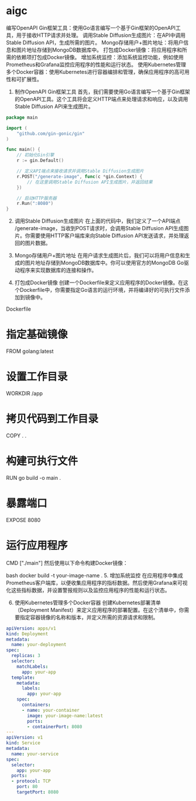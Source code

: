 # aigc
编写OpenAPI Gin框架工具：使用Go语言编写一个基于Gin框架的OpenAPI工具，用于接收HTTP请求并处理。 调用Stable Diffusion生成图片：在API中调用Stable Diffusion API，生成所需的图片。 Mongo存储用户+图片地址：将用户信息和图片地址存储到MongoDB数据库中。 打包成Docker镜像：将应用程序和所需的依赖项打包成Docker镜像。 增加系统监控：添加系统监控功能，例如使用Prometheus和Grafana监控应用程序的性能和运行状态。 使用Kubernetes管理多个Docker容器：使用Kubernetes进行容器编排和管理，确保应用程序的高可用性和可扩展性。
1. 制作OpenAPI Gin框架工具
首先，我们需要使用Go语言编写一个基于Gin框架的OpenAPI工具。这个工具将会定义HTTP端点来处理请求和响应，以及调用Stable Diffusion API来生成图片。


```go
package main

import (
    "github.com/gin-gonic/gin"
)

func main() {
    // 初始化Gin引擎
    r := gin.Default()

    // 定义API端点来接收请求并调用Stable Diffusion生成图片
    r.POST("/generate-image", func(c *gin.Context) {
        // 在这里调用Stable Diffusion API生成图片，并返回结果
    })

    // 启动HTTP服务器
    r.Run(":8080")
}
```
2. 调用Stable Diffusion生成图片
在上面的代码中，我们定义了一个API端点 /generate-image，当收到POST请求时，会调用Stable Diffusion API生成图片。你需要使用HTTP客户端库来向Stable Diffusion API发送请求，并处理返回的图片数据。

3. Mongo存储用户+图片地址
在用户请求生成图片后，我们可以将用户信息和生成的图片地址存储到MongoDB数据库中。你可以使用官方的MongoDB Go驱动程序来实现数据库的连接和操作。

4. 打包成Docker镜像
创建一个Dockerfile来定义应用程序的Docker镜像。在这个Dockerfile中，你需要指定Go语言的运行环境，并将编译好的可执行文件添加到镜像中。

Dockerfile
# 指定基础镜像
FROM golang:latest

# 设置工作目录
WORKDIR /app

# 拷贝代码到工作目录
COPY . .

# 构建可执行文件
RUN go build -o main .

# 暴露端口
EXPOSE 8080

# 运行应用程序
CMD ["./main"]
然后使用以下命令构建Docker镜像：

bash
docker build -t your-image-name .
5. 增加系统监控
在应用程序中集成Prometheus客户端库，以便收集应用程序的指标数据。然后使用Grafana来可视化这些指标数据，并设置警报规则以及监控应用程序的性能和运行状态。

6. 使用Kubernetes管理多个Docker容器
创建Kubernetes部署清单（Deployment Manifest）来定义应用程序的部署配置。在这个清单中，你需要指定容器镜像的名称和版本，并定义所需的资源请求和限制。

```yaml
apiVersion: apps/v1
kind: Deployment
metadata:
  name: your-deployment
spec:
  replicas: 3
  selector:
    matchLabels:
      app: your-app
  template:
    metadata:
      labels:
        app: your-app
    spec:
      containers:
      - name: your-container
        image: your-image-name:latest
        ports:
        - containerPort: 8080
---
apiVersion: v1
kind: Service
metadata:
  name: your-service
spec:
  selector:
    app: your-app
  ports:
  - protocol: TCP
    port: 80
    targetPort: 8080
```
